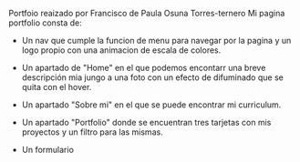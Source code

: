 Portfoio reaizado por Francisco de Paula Osuna Torres-ternero
Mi pagina portfolio consta de:

- Un nav que cumple la funcion de menu para navegar por la pagina y un logo propio con una animacion de escala de colores.

- Un apartado de "Home" en el que podemos encontarr una breve descripción mia jungo a una foto con un efecto de difuminado que se quita con el hover.

- Un apartado "Sobre mi" en el que se puede encontrar mi curriculum.

- Un apartado "Portfolio" donde se encuentran tres tarjetas con mis proyectos y un filtro para las mismas.

- Un formulario